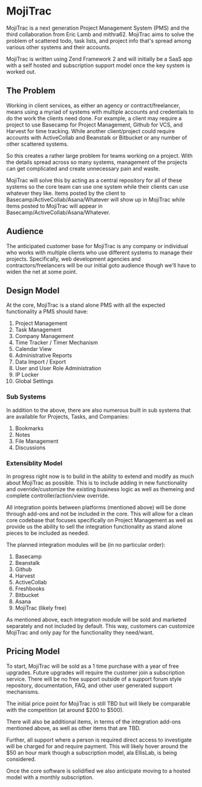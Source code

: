 # MojiTrac #

MojiTrac is a next generation Project Management System (PMS) and the third collaboration from Eric Lamb and mithra62. MojiTrac aims to solve the problem of scattered todo, task lists, and project info that's spread among various other systems and their accounts.

MojiTrac is written using Zend Framework 2 and will initially be a SaaS app with a self hosted and subscription support model once the key system is worked out. 

## The Problem ##

Working in client services, as either an agency or contract/freelancer, means using a myriad of systems with multiple accounts and credentials to do the work the clients need done. For example, a client may require a project to use Basecamp for Project Management, Github for VCS, and Harvest for time tracking. While another client/project could require accounts with ActiveCollab and Beanstalk or Bitbucket or any number of other scattered systems. 

So this creates a rather large problem for teams working on a project. With the details spread across so many systems, management of the projects can get complicated and create unnecessary pain and waste. 

MojiTrac will solve this by acting as a central repository for all of these systems so the core team can use one system while their clients can use whatever they like. Items posted by the client to Basecamp/ActiveCollab/Asana/Whatever will show up in MojiTrac while items posted to MojiTrac will appear in Basecamp/ActiveCollab/Asana/Whatever. 

## Audience ##

The anticipated customer base for MojiTrac is any company or individual who works with multiple clients who use different systems to manage their projects. Specifically, web development agencies and contractors/freelancers will be our initial goto audience though we'll have to widen the net at some point. 

## Design Model ##

At the core, MojiTrac is a stand alone PMS with all the expected functionality a PMS should have:

1. Project Management
2. Task Management
3. Company Management
4. Time Tracker / Timer Mechanism
5. Calendar View
6. Administrative Reports
7. Data Import / Export 
8. User and User Role Administration
9. IP Locker
10. Global Settings

### Sub Systems ###

In addition to the above, there are also numerous built in sub systems that are available for Projects, Tasks, and Companies:

1. Bookmarks
2. Notes
3. File Management
4. Discussions

### Extensiblity Model ###

In progress right now is to build in the ability to extend and modify as much about MojiTrac as possible. This is to include adding in new functionality and override/customize the existing business logic as well as themeing and complete controller/action/view override. 

All integration points between platforms (mentioned above) will be done through add-ons and not be included in the core. This will allow for a clean core codebase that focuses specifically on Project Management as well as provide us the ability to sell the integration functionality as stand alone pieces to be included as needed. 

The planned integration modules will be (in no particular order):

1. Basecamp
2. Beanstalk
3. Github
4. Harvest
5. ActiveCollab
6. Freshbooks
7. Bitbucket
8. Asana
9. MojiTrac (likely free)

As mentioned above, each integration module will be sold and marketed separately and not included by default. This way, customers can customize MojiTrac and only pay for the functionality they need/want. 

## Pricing Model ##

To start, MojiTrac will be sold as a 1 time purchase with a year of free upgrades. Future upgrades will require the customer join a subscription service. There will be no free support outside of a support forum style repository, documentation, FAQ, and other user generated support mechanisms. 

The initial price point for MojiTrac is still TBD but will likely be comparable with the competition (at around $200 to $500).

There will also be additional items, in terms of the integration add-ons mentioned above, as well as other items that are TBD. 

Further, all support where a person is required direct access to investigate will be charged for and require payment. This will likely hover around the $50 an hour mark though a subscription model, ala EllisLab, is being considered. 

Once the core software is solidified we also anticipate moving to a hosted model with a monthly subscription. 

